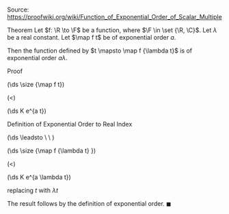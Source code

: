 # 

Source: https://proofwiki.org/wiki/Function_of_Exponential_Order_of_Scalar_Multiple

Theorem
Let $f: \R \to \F$ be a function, where $\F \in \set {\R, \C}$.
Let $\lambda$ be a real constant.
Let $\map f t$ be of exponential order $a$.

Then the function defined by $t \mapsto \map f {\lambda t}$ is of exponential order $a\lambda$.


Proof













\(\ds \size {\map f t}\)

\(<\)







\(\ds K e^{a t}\)





Definition of Exponential Order to Real Index








\(\ds \leadsto \ \ \)





\(\ds \size {\map f {\lambda t} }\)

\(<\)







\(\ds K e^{a \lambda t}\)





replacing $t$ with $\lambda t$



The result follows by the definition of exponential order.
$\blacksquare$





